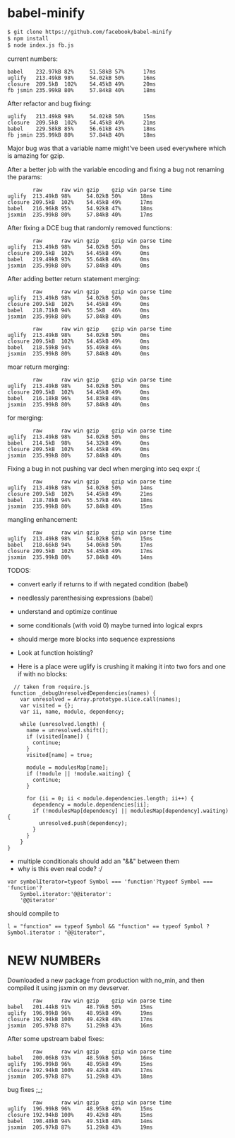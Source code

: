 # babel-minify

```sh
$ git clone https://github.com/facebook/babel-minify
$ npm install
$ node index.js fb.js
```


current numbers:
```
babel    232.97kB 82%     51.58kB 57%      17ms
uglify   213.49kB 98%     54.02kB 50%      16ms
closure  209.5kB  102%    54.45kB 49%      20ms
fb jsmin 235.99kB 80%     57.84kB 40%      18ms
```

After refactor and bug fixing:
```
uglify   213.49kB 98%     54.02kB 50%      15ms
closure  209.5kB  102%    54.45kB 49%      21ms
babel    229.58kB 85%     56.61kB 43%      18ms
fb jsmin 235.99kB 80%     57.84kB 40%      18ms
```

Major bug was that a variable name might've been used everywhere which is amazing for gzip.

After a better job with the variable encoding and fixing a bug not renaming the params:
```
        raw      raw win gzip    gzip win parse time
uglify  213.49kB 98%     54.02kB 50%      18ms
closure 209.5kB  102%    54.45kB 49%      17ms
babel   216.96kB 95%     54.92kB 47%      18ms
jsxmin  235.99kB 80%     57.84kB 40%      17ms
```

After fixing a DCE bug that randomly removed functions:
```
        raw      raw win gzip    gzip win parse time
uglify  213.49kB 98%     54.02kB 50%      0ms
closure 209.5kB  102%    54.45kB 49%      0ms
babel   219.49kB 93%     55.64kB 46%      0ms
jsxmin  235.99kB 80%     57.84kB 40%      0ms
```

After adding better return statement merging:
```
        raw      raw win gzip    gzip win parse time
uglify  213.49kB 98%     54.02kB 50%      0ms
closure 209.5kB  102%    54.45kB 49%      0ms
babel   218.71kB 94%     55.5kB  46%      0ms
jsxmin  235.99kB 80%     57.84kB 40%      0ms
```

```
        raw      raw win gzip    gzip win parse time
uglify  213.49kB 98%     54.02kB 50%      0ms
closure 209.5kB  102%    54.45kB 49%      0ms
babel   218.59kB 94%     55.49kB 46%      0ms
jsxmin  235.99kB 80%     57.84kB 40%      0ms
```

moar return merging:
```
        raw      raw win gzip    gzip win parse time
uglify  213.49kB 98%     54.02kB 50%      0ms
closure 209.5kB  102%    54.45kB 49%      0ms
babel   216.18kB 96%     54.83kB 48%      0ms
jsxmin  235.99kB 80%     57.84kB 40%      0ms
```

for merging:
```
        raw      raw win gzip    gzip win parse time
uglify  213.49kB 98%     54.02kB 50%      0ms
babel   214.5kB  98%     54.32kB 49%      0ms
closure 209.5kB  102%    54.45kB 49%      0ms
jsxmin  235.99kB 80%     57.84kB 40%      0ms
```

Fixing a bug in not pushing var decl when merging into seq expr :(
```
        raw      raw win gzip    gzip win parse time
uglify  213.49kB 98%     54.02kB 50%      14ms
closure 209.5kB  102%    54.45kB 49%      21ms
babel   218.78kB 94%     55.57kB 46%      18ms
jsxmin  235.99kB 80%     57.84kB 40%      15ms
```


mangling enhancement:
```
        raw      raw win gzip    gzip win parse time
uglify  213.49kB 98%     54.02kB 50%      15ms
babel   218.66kB 94%     54.06kB 50%      17ms
closure 209.5kB  102%    54.45kB 49%      17ms
jsxmin  235.99kB 80%     57.84kB 40%      14ms
```

TODOS:


- convert early if returns to if with negated condition (babel)
- needlessly parenthesising expressions (babel)
- understand and optimize continue
- some conditionals (with void 0) maybe turned into logical exprs
- should merge more blocks into sequence expressions
- Look at function hoisting?

- Here is a place were uglify is crushing it making it into two fors and one if with no blocks:

```
  // taken from require.js
 function _debugUnresolvedDependencies(names) {
    var unresolved = Array.prototype.slice.call(names);
    var visited = {};
    var ii, name, module, dependency;

    while (unresolved.length) {
      name = unresolved.shift();
      if (visited[name]) {
        continue;
      }
      visited[name] = true;

      module = modulesMap[name];
      if (!module || !module.waiting) {
        continue;
      }

      for (ii = 0; ii < module.dependencies.length; ii++) {
        dependency = module.dependencies[ii];
        if (!modulesMap[dependency] || modulesMap[dependency].waiting) {
          unresolved.push(dependency);
        }
      }
    }
}
```

- multiple conditionals should add an "&&" between them
- why is this even real code? :/
```
var symbolIterator=typeof Symbol === 'function'?typeof Symbol === 'function'?
    Symbol.iterator:'@@iterator':
    '@@iterator'
```

should compile to

```
l = "function" == typeof Symbol && "function" == typeof Symbol ? Symbol.iterator : "@@iterator",
```




# NEW NUMBERs

Downloaded a new package from production with no_min, and then compiled it using jsxmin on my devserver.

```
        raw      raw win gzip    gzip win parse time
babel   201.44kB 91%     48.79kB 50%      15ms
uglify  196.99kB 96%     48.95kB 49%      19ms
closure 192.94kB 100%    49.42kB 48%      17ms
jsxmin  205.97kB 87%     51.29kB 43%      16ms
```

After some upstream babel fixes:
```
        raw      raw win gzip    gzip win parse time
babel   200.06kB 93%     48.59kB 50%      16ms
uglify  196.99kB 96%     48.95kB 49%      15ms
closure 192.94kB 100%    49.42kB 48%      17ms
jsxmin  205.97kB 87%     51.29kB 43%      18ms
```

bug fixes ;_;
```
        raw      raw win gzip    gzip win parse time
uglify  196.99kB 96%     48.95kB 49%      15ms
closure 192.94kB 100%    49.42kB 48%      15ms
babel   198.48kB 94%     49.51kB 48%      14ms
jsxmin  205.97kB 87%     51.29kB 43%      19ms
```
